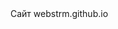 <!DOCTYPE html>
<html lang="en">
    
<head>
    <meta charset="UTF-8">
</head>
    
<body>
<div><span>Сайт webstrm.github.io </span></div>
</body>
</html>

